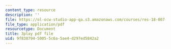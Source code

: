 ```yaml
---
content_type: resource
description: ''
file: https://ol-ocw-studio-app-qa.s3.amazonaws.com/courses/res-18-007-calculus-revisited-multivariable-calculus-fall-2011/9f83879450055c6a5ae4d297ed5842a2_y9Sa8StSX-M.pdf
file_type: application/pdf
resourcetype: Document
title: 3play pdf file
uid: 9f838794-5005-5c6a-5ae4-d297ed5842a2
---
```

